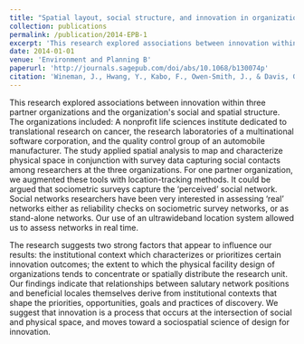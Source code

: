 ```yaml
---
title: "Spatial layout, social structure, and innovation in organizations"
collection: publications
permalink: /publication/2014-EPB-1
excerpt: 'This research explored associations between innovation within three partner organizations and the organization''s social and spatial structure.'
date: 2014-01-01
venue: 'Environment and Planning B'
paperurl: 'http://journals.sagepub.com/doi/abs/10.1068/b130074p'
citation: 'Wineman, J., Hwang, Y., Kabo, F., Owen-Smith, J., & Davis, G. F. (2014). Spatial layout, social structure, and innovation in organizations. Environment and Planning B: Planning and Design, 41(6), 1100-1112.'
---
```


This research explored associations between innovation within three partner organizations and the organization's social and spatial structure. The organizations included: A nonprofit life sciences institute dedicated to translational research on cancer, the research laboratories of a multinational software corporation, and the quality control group of an automobile manufacturer. The study applied spatial analysis to map and characterize physical space in conjunction with survey data capturing social contacts among researchers at the three organizations. For one partner organization, we augmented these tools with location-tracking methods. It could be argued that sociometric surveys capture the ‘perceived’ social network. Social networks researchers have been very interested in assessing ‘real’ networks either as reliability checks on sociometric survey networks, or as stand-alone networks. Our use of an ultrawideband location system allowed us to assess networks in real time. 

The research suggests two strong factors that appear to influence our results: the institutional context which characterizes or prioritizes certain innovation outcomes; the extent to which the physical facility design of organizations tends to concentrate or spatially distribute the research unit. Our findings indicate that relationships between salutary network positions and beneficial locales themselves derive from institutional contexts that shape the priorities, opportunities, goals and practices of discovery. We suggest that innovation is a process that occurs at the intersection of social and physical space, and moves toward a sociospatial science of design for innovation.
